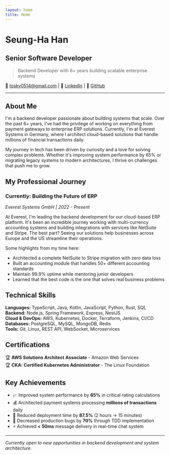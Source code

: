 ```yaml
---
layout: home
title: Home
---
```


# Seung-Ha Han
## Senior Software Developer

> Backend Developer with 6+ years building scalable enterprise systems

📧 [tosky0514@gmail.com](mailto:tosky0514@gmail.com) | 💼 [LinkedIn](https://linkedin.com/in/yourprofile) | 🐙 [GitHub](https://github.com/tosky1125)

---

## About Me

I'm a backend developer passionate about building systems that scale. Over the past 6+ years, I've had the privilege of working on everything from payment gateways to enterprise ERP solutions. Currently, I'm at Everest Systems in Germany, where I architect cloud-based solutions that handle millions of financial transactions daily.

My journey in tech has been driven by curiosity and a love for solving complex problems. Whether it's improving system performance by 65% or migrating legacy systems to modern architectures, I thrive on challenges that push me to grow.

## My Professional Journey

### **Currently: Building the Future of ERP** 
*Everest Systems GmbH | 2022 - Present*

At Everest, I'm leading the backend development for our cloud-based ERP platform. It's been an incredible journey working with multi-currency accounting systems and building integrations with services like NetSuite and Stripe. The best part? Seeing our solutions help businesses across Europe and the US streamline their operations.

Some highlights from my time here:
- Architected a complete NetSuite to Stripe migration with zero data loss
- Built an accounting module that handles 50+ different accounting standards
- Maintain 99.9% uptime while mentoring junior developers
- Learned that the best code is the one that solves real business problems


## Technical Skills

**Languages:** TypeScript, Java, Kotlin, JavaScript, Python, Rust, SQL  
**Backend:** Node.js, Spring Framework, Express, NestJS  
**Cloud & DevOps:** AWS, Kubernetes, Docker, Terraform, Jenkins, CI/CD  
**Databases:** PostgreSQL, MySQL, MongoDB, Redis  
**Tools:** Git, Linux, REST API, WebSocket, Microservices

## Certifications

🏆 **AWS Solutions Architect Associate** - Amazon Web Services  
🏆 **CKA: Certified Kubernetes Administrator** - The Linux Foundation

## Key Achievements

- 📈 Improved system performance by **65%** in critical rating calculations
- 💰 Architected payment systems processing **millions of transactions** daily
- 🚀 Reduced deployment time by **87.5%** (2 hours → 15 minutes)
- 🐛 Decreased production bugs by **70%** through TDD implementation
- ⚡ Achieved **< 50ms** message delivery in real-time chat system

---

*Currently open to new opportunities in backend development and system architecture.*